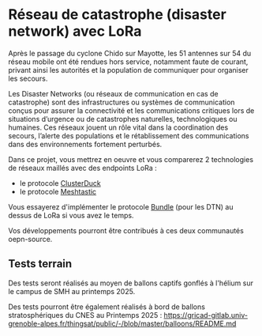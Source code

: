 # Réseau de catastrophe (disaster network) avec LoRa

Après le passage du cyclone Chido sur Mayotte, les 51 antennes sur 54 du réseau mobile ont été rendues hors service, notamment faute de courant, privant ainsi les autorités et la population de communiquer pour organiser les secours.

Les Disaster Networks (ou réseaux de communication en cas de catastrophe) sont des infrastructures ou systèmes de communication conçus pour assurer la connectivité et les communications critiques lors de situations d’urgence ou de catastrophes naturelles, technologiques ou humaines. Ces réseaux jouent un rôle vital dans la coordination des secours, l’alerte des populations et le rétablissement des communications dans des environnements fortement perturbés.

Dans ce projet, vous mettrez en oeuvre et vous comparerez 2 technologies de réseaux maillés avec des endpoints LoRa :

* le protocole [ClusterDuck](https://clusterduckprotocol.org/)
* le protocole [Meshtastic](https://meshtastic.org/)

Vous essayerez d'implémenter le protocole [Bundle](https://datatracker.ietf.org/doc/rfc9171/) (pour les DTN) au dessus de LoRa si vous avez le temps.

Vos développements pourront être contribués à ces deux communautés oepn-source.

## Tests terrain

Des tests seront réalisés au moyen de ballons captifs gonflés à l'hélium sur le campus de SMH au printemps 2025.

Des tests pourront être également réalisés à bord de ballons stratosphériques du CNES au Printemps 2025 : https://gricad-gitlab.univ-grenoble-alpes.fr/thingsat/public/-/blob/master/balloons/README.md 
